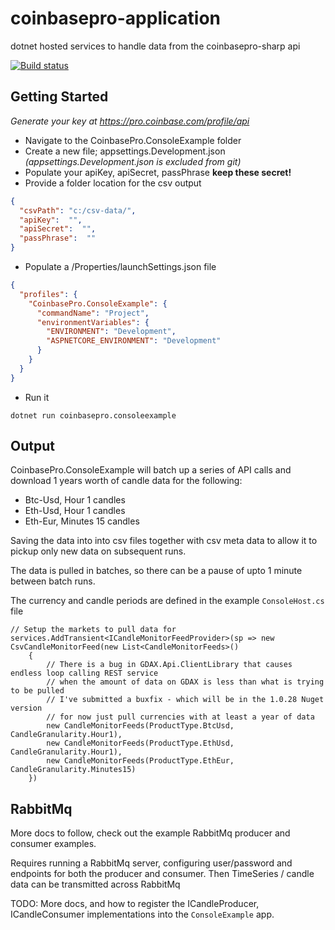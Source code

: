 # coinbasepro-application
dotnet hosted services to handle data from the coinbasepro-sharp api

[![Build status](https://ci.appveyor.com/api/projects/status/n062lhwlltgthrt4?svg=true)](https://ci.appveyor.com/project/chrisw000/coinbasepro-application)

<h2>Getting Started</h2>

<i>Generate your key at https://pro.coinbase.com/profile/api</i>

- Navigate to the CoinbasePro.ConsoleExample folder
- Create a new file; appsettings.Development.json *(appsettings.Development.json is excluded from git)*
- Populate your apiKey, apiSecret, passPhrase **keep these secret!** 
- Provide a folder location for the csv output
```json
{
  "csvPath": "c:/csv-data/",
  "apiKey":  "",
  "apiSecret":  "",
  "passPhrase":  ""
}
```
- Populate a /Properties/launchSettings.json file
```json
{
  "profiles": {
    "CoinbasePro.ConsoleExample": {
      "commandName": "Project",
      "environmentVariables": {
        "ENVIRONMENT": "Development",
        "ASPNETCORE_ENVIRONMENT": "Development"
      }
    }
  }
}
```

- Run it
```
dotnet run coinbasepro.consoleexample
```

<h2>Output</h2>
CoinbasePro.ConsoleExample will batch up a series of API calls and download 1 years worth of candle data for the following:

- Btc-Usd, Hour 1 candles
- Eth-Usd, Hour 1 candles
- Eth-Eur, Minutes 15 candles

Saving the data into into csv files together with csv meta data to allow it to pickup only new data on subsequent runs.

The data is pulled in batches, so there can be a pause of upto 1 minute between batch runs.

The currency and candle periods are defined in the example `ConsoleHost.cs` file
```
// Setup the markets to pull data for
services.AddTransient<ICandleMonitorFeedProvider>(sp => new CsvCandleMonitorFeed(new List<CandleMonitorFeeds>()
    {
        // There is a bug in GDAX.Api.ClientLibrary that causes endless loop calling REST service
        // when the amount of data on GDAX is less than what is trying to be pulled
        // I've submitted a buxfix - which will be in the 1.0.28 Nuget version
        // for now just pull currencies with at least a year of data
        new CandleMonitorFeeds(ProductType.BtcUsd, CandleGranularity.Hour1),
        new CandleMonitorFeeds(ProductType.EthUsd, CandleGranularity.Hour1),
        new CandleMonitorFeeds(ProductType.EthEur, CandleGranularity.Minutes15)
    })
```

<h2>RabbitMq</h2>
More docs to follow, check out the example RabbitMq producer and consumer examples.

Requires running a RabbitMq server, configuring user/password and endpoints for both the producer and consumer.
Then TimeSeries / candle data can be transmitted across RabbitMq

TODO: 
More docs, and how to register the ICandleProducer, ICandleConsumer implementations into the `ConsoleExample` app.

